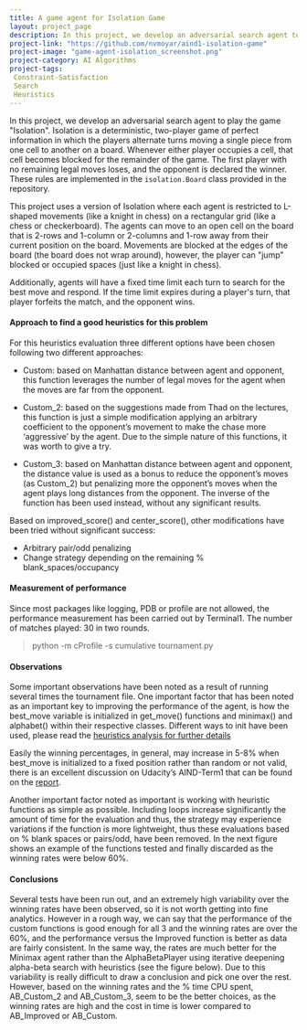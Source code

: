 ```yaml
---
title: A game agent for Isolation Game
layout: project_page
description: In this project, we develop an adversarial search agent to play the game "Isolation".  Isolation is a deterministic, two-player game of perfect information in which the players alternate turns moving a single piece from one cell to another on a board.  Whenever either player occupies a cell, that cell becomes blocked for the remainder of the game.  The first player with no remaining legal moves loses, and the opponent is declared the winner.
project-link: "https://github.com/nvmoyar/aind1-isolation-game"
project-image: "game-agent-isolation_screenshot.png"
project-category: AI Algorithms
project-tags: 
 Constraint-Satisfaction
 Search
 Heuristics
---
```


In this project, we develop an adversarial search agent to play the game "Isolation".  Isolation is a deterministic, two-player game of perfect information in which the players alternate turns moving a single piece from one cell to another on a board.  Whenever either player occupies a cell, that cell becomes blocked for the remainder of the game.  The first player with no remaining legal moves loses, and the opponent is declared the winner.  These rules are implemented in the `isolation.Board` class provided in the repository. 

This project uses a version of Isolation where each agent is restricted to L-shaped movements (like a knight in chess) on a rectangular grid (like a chess or checkerboard).  The agents can move to an open cell on the board that is 2-rows and 1-column or 2-columns and 1-row away from their current position on the board. Movements are blocked at the edges of the board (the board does not wrap around), however, the player can "jump" blocked or occupied spaces (just like a knight in chess).

Additionally, agents will have a fixed time limit each turn to search for the best move and respond.  If the time limit expires during a player's turn, that player forfeits the match, and the opponent wins.

#### Approach to find a good heuristics for this problem

For this heuristics evaluation three different options have been chosen following two different approaches:

* Custom: based on Manhattan distance between agent and opponent, this function leverages the number of legal moves for the agent when the moves are far from the opponent.

* Custom_2: based on the suggestions made from Thad on the lectures, this function is just a simple modification applying an arbitrary coefficient to the opponent’s movement to make the chase more ‘aggressive’ by the agent. Due to the simple nature of this functions, it was worth to give a try.

* Custom_3: based on Manhattan distance between agent and opponent, the distance value is used as a bonus to reduce the opponent’s moves (as Custom_2) but penalizing more the opponent’s moves when the agent plays long distances from the opponent. The inverse of the function has been used instead, without any significant results.

Based on improved_score() and center_score(), other modifications have been tried without significant success:

* Arbitrary pair/odd penalizing
* Change strategy depending on the remaining % blank_spaces/occupancy

#### Measurement of performance

Since most packages like logging, PDB or profile are not allowed, the performance measurement has been carried out by Terminal1.
The number of matches played: 30 in two rounds.

> python -m cProfile -s cumulative tournament.py

#### Observations

Some important observations have been noted as a result of running several times the tournament file. One important factor that has been noted as an important key to improving the performance of the agent, is how the best_move variable is initialized in get_move() functions and minimax() and alphabet() within their respective classes. Different ways to init have been used, please read the [heuristics analysis for further details](https://github.com/nvmoyar/aind1-isolation-game/blob/master/heuristic_analysis.pdf)

Easily the winning percentages, in general, may increase in 5-8% when best_move is initialized to a fixed position rather than random or not valid, there is an excellent discussion on Udacity’s AIND-Term1 that can be found on the [report](https://github.com/nvmoyar/aind1-isolation-game/blob/master/heuristic_analysis.pdf). 

Another important factor noted as important is working with heuristic functions as simple as possible. Including loops increase significantly the amount of time for the evaluation and thus, the strategy may experience variations if the function is more lightweight, thus these evaluations based on % blank spaces or pairs/odd, have been removed. In the next figure shows an example of the functions tested and finally discarded as the winning rates were below 60%.

#### Conclusions

Several tests have been run out, and an extremely high variability over the winning rates have been observed, so it is not worth getting into fine analytics. However in a rough way, we can say that the performance of the custom functions is good enough for all 3 and the winning rates are over the 60%, and the performance versus the Improved function is better as data are fairly consistent. In the same way, the rates are much better for the Minimax agent rather than the AlphaBetaPlayer using iterative deepening alpha-beta search with heuristics (see the figure below).
Due to this variability is really difficult to draw a conclusion and pick one over the rest. However, based on the winning rates and the % time CPU spent, AB_Custom_2 and AB_Custom_3, seem to be the better choices, as the winning rates are high and the cost in time is lower compared to AB_Improved or AB_Custom. 